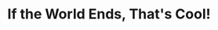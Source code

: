 --- 
title: "If the World Ends, That's Cool!"
publishdate: "2019-4-28T16:48:46+02:00"
src: "https://365manga.net/manga/if-the-world-ends-that-s-cool"
image: "https://data.365manga.net/images/thumbnails/19659-if-the-world-ends-that-s-cool.jpg"
description: "Friday the 24th, August 2012. The world will end due to a meteorite crash... tomorrow. But people are fine with it. No one is screaming. No one is praying. Because they are all... cool. Original webcomic: http://comic.naver.com/webtoon/detail.nhn?titleId=490549&no=13&weekday=tue Chapter 13 (of 35) of '2012 지구가 멸망한다면?' - a collection of oneshot webcomics related to the supposed end of the world in 2012. ( http://comic.naver.com/webtoon/list.nhn?titleId=490549&no=13&weekday=tue&page=2 )"
---